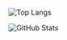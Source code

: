 

![Top Langs](https://github-readme-stats.vercel.app/api/top-langs/?username=YOUR_USERNAME&layout=compact&title_color=55A48C&text_color=ffffff&bg_color=0d1117&border_color=fff0)


![GitHub Stats](https://github-readme-stats.vercel.app/api?username=mahdisoltanmoradi&show_icons=true&count_private=true&include_all_commits=true&theme=tokyonight)

